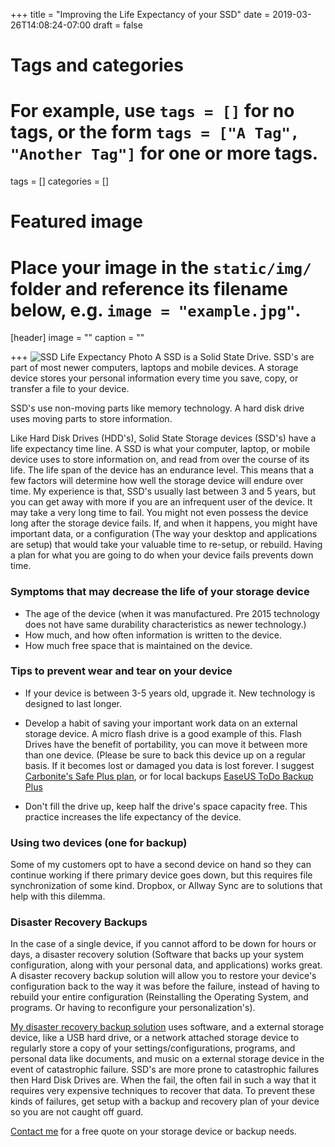 +++
title = "Improving the Life Expectancy of your SSD"
date = 2019-03-26T14:08:24-07:00
draft = false

# Tags and categories
# For example, use `tags = []` for no tags, or the form `tags = ["A Tag", "Another Tag"]` for one or more tags.
tags = []
categories = []

# Featured image
# Place your image in the `static/img/` folder and reference its filename below, e.g. `image = "example.jpg"`.
[header]
image = ""
caption = ""

+++
![SSD Life Expectancy Photo](/img/updates/ssd-life-expectancy/ssd-protect-670x335.jpg)
A SSD is a Solid State Drive. SSD's are part of most newer computers, laptops and mobile devices. A storage device stores your personal information every time you save, copy, or transfer a file to your device.

SSD's use non-moving parts like memory technology. A hard disk drive uses moving parts to store information.

Like Hard Disk Drives (HDD's), Solid State Storage devices (SSD's) have a life expectancy time line. A SSD is what your computer, laptop, or mobile device uses to store information on, and read from over the course of its life. The life span of the device has an endurance level. This means that a few factors will determine how well the storage device will endure over time. My experience is that, SSD's usually last between 3 and 5 years, but you can get away with more if you are an infrequent user of the device. It may take a very long time to fail. You might not even possess the device long after the storage device fails. If, and when it happens, you might have important data, or a configuration (The way your desktop and applications are setup) that would take your valuable time to re-setup, or rebuild. Having a plan for what you are going to do when your device fails prevents down time.

### Symptoms that may decrease the life of your storage device

- The age of the device (when it was manufactured. Pre 2015 technology does not have same durability characteristics as newer technology.)
- How much, and how often information is written to the device.
- How much free space that is maintained on the device.

### Tips to prevent wear and tear on your device

- If your device is between 3-5 years old, upgrade it. New technology is designed to last longer.

- Develop a habit of saving your important work data on an external storage device. A micro flash drive is a good example of this. Flash Drives have the benefit of portability, you can move it between more than one device. (Please be sure to back this device up on a regular basis. If it becomes lost or damaged you data is lost forever. I suggest [Carbonite's Safe Plus plan](https://www.carbonite.com/backup-software/carbonite-safe), or for local backups [EaseUS ToDo Backup Plus](https://www.easeus.com/backup-software/tb-home.html)

- Don't fill the drive up, keep half the drive's space capacity free. This practice increases the life expectancy of the device.

### Using two devices (one for backup)

Some of my customers opt to have a second device on hand so they can continue working if there primary device goes down, but this requires file synchronization of some kind. Dropbox, or Allway Sync are to solutions that help with this dilemma.

### Disaster Recovery Backups

In the case of a single device, if you cannot afford to be down for hours or days, a disaster recovery solution (Software that backs up your system configuration, along with your personal data, and applications) works great. A disaster recovery backup solution will allow you to restore your device's configuration back to the way it was before the failure, instead of having to rebuild your entire configuration (Reinstalling the Operating System, and programs. Or having to reconfigure your personalization's).

[My disaster recovery backup solution](/publications/publication-disaster-recovery-backup/) uses software, and a external storage device, like a USB hard drive, or a network attached storage device to regularly store a copy of your settings/configurations, programs, and personal data like documents, and music on a external storage device in the event of catastrophic failure. SSD's are more prone to catastrophic failures then Hard Disk Drives are. When the fail, the often fail in such a way that it requires very expensive techniques to recover that data. To prevent these kinds of failures, get setup with a backup and recovery plan of your device so you are not caught off guard.

[Contact me](/#contact) for a free quote on your storage device or backup needs.
